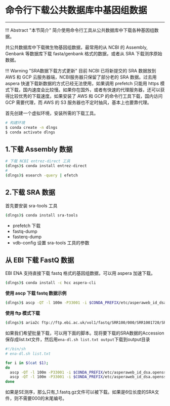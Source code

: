 # 命令行下载公共数据库中基因组数据



---

!!! Abstract "本节简介"
    简介使用命令行工具从公共数据库中下载各种基因组数据。

共公共数据库中下载微生物基因组数据，最常用的从 NCBI 的 Assembly, Genbank 等数据库下载 fasta/genbank 格式的数据，或者从 SRA 下载测序原始数据。

!!! Warning "SRA数据下载方式更新"
    目前 NCBI 已将新提交的 SRA 数据放到 AWS 和 GCP 云服务器端，NCBI服务器只保留了部分老的 SRA 数据。过去用 aspera 快速下载新数据的方式已经无法使用，如果调用 prefetch 只能用 https 模式下载，国内速度会比较慢。如果你在国外，或者有快速的代理服务器，还可以获得比较优秀的下载速度。如果安装了 AWS 和 GCP 的命令行工具下载，国内访问 GCP 需要代理，而 AWS 的 S3 服务器也不定时抽风，基本上也要靠代理。

首先创建一个虚拟环境，安装所需的下载工具。

```bash
# 构建环境
$ conda create -n dlngs
$ conda activate dlngs
```

## 1.下载 Assembly 数据

```bash
# 下载 NCBI entrez-direct 工具
(dlngs)$ conda install entrez-direct
#
(dlngs)$ esearch -query | efetch
```

## 2.下载 SRA 数据

首先要安装 sra-tools 工具

```bash
(dlngs)$ conda install sra-tools
```

- prefetch 下载
- fastq-dump
- fasterq-dump
- vdb-config 设置 sra-tools 工具的参数

## 从 EBI 下载 FastQ 数据

EBI ENA 支持直接下载 fastq 格式的基因组数据，可以用 aspera 加速下载。

```bash
(dlngs)$ conda install -c hcc aspera-cli
```

**使用 ascp 下载 fastq 数据示例**

```bash
(dlngs)$ ascp -QT -l 100m -P33001 -i $CONDA_PREFIX/etc/asperaweb_id_dsa.openssh era-fasp@fasp.sra.ebi.ac.uk:vol1/fastq/SRR100/000/SRR1001720/SRR1001720_1.fastq.gz .
```

**使用 ftp 模式下载**

```bash
(dlngs)$ aria2c ftp://ftp.ebi.ac.uk/vol1/fastq/SRR100/000/SRR1001720/SRR1001720_1.fastq.gz
```

如果我们希望批量下载，可以用下面的脚本。现将要下载的SRA数据的Accession保存成list.txt文件，然后用`ena-dl.sh list.txt output`下载到output目录

```bash
#!/bin/sh
# ena-dl.sh list.txt

for i in $(cat $1);
do
  ascp -QT -l 100m -P33001 -i $CONDA_PREFIX/etc/asperaweb_id_dsa.openssh era-fasp@fasp.sra.ebi.ac.uk:vol1/fastq/${i:0:6}/00${i:0-1:1}/$i/${i}_1.fastq.gz $2/${i}_1.fastq.gz;
  ascp -QT -l 100m -P33001 -i $CONDA_PREFIX/etc/asperaweb_id_dsa.openssh era-fasp@fasp.sra.ebi.ac.uk:vol1/fastq/${i:0:6}/00${i:0-1:1}/$i/${i}_2.fastq.gz $2/${i}_2.fastq.gz;
done
```

如果是SE测序，那么只有_1.fastq.gz文件可以被下载。如果是6位长度的SRA文件，则不需要000的末尾编号。
